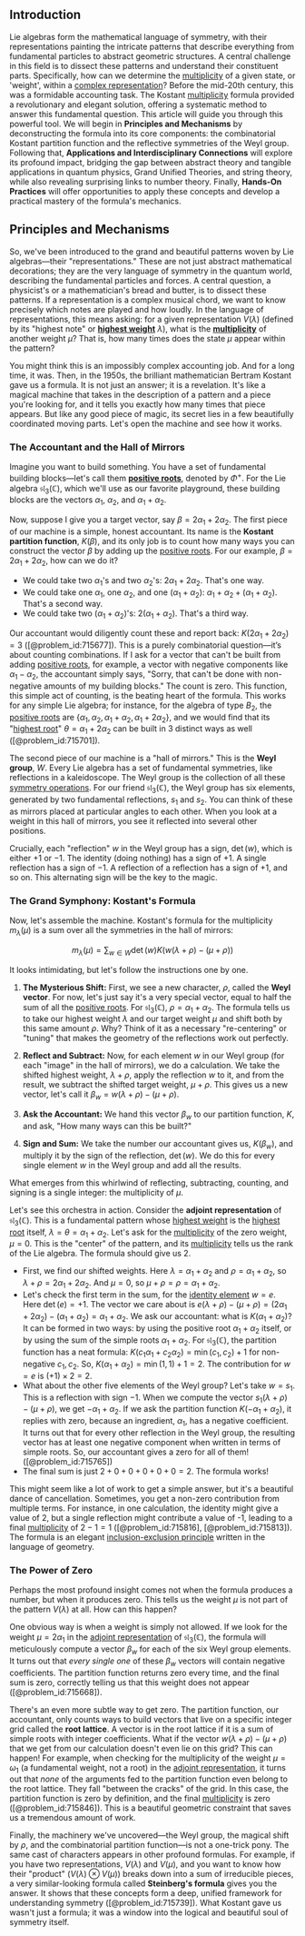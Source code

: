 ## Introduction
Lie algebras form the mathematical language of symmetry, with their representations painting the intricate patterns that describe everything from fundamental particles to abstract geometric structures. A central challenge in this field is to dissect these patterns and understand their constituent parts. Specifically, how can we determine the [multiplicity](@article_id:135972) of a given state, or 'weight', within a [complex representation](@article_id:182602)? Before the mid-20th century, this was a formidable accounting task. The Kostant [multiplicity](@article_id:135972) formula provided a revolutionary and elegant solution, offering a systematic method to answer this fundamental question. This article will guide you through this powerful tool. We will begin in **Principles and Mechanisms** by deconstructing the formula into its core components: the combinatorial Kostant partition function and the reflective symmetries of the Weyl group. Following that, **Applications and Interdisciplinary Connections** will explore its profound impact, bridging the gap between abstract theory and tangible applications in quantum physics, Grand Unified Theories, and string theory, while also revealing surprising links to number theory. Finally, **Hands-On Practices** will offer opportunities to apply these concepts and develop a practical mastery of the formula's mechanics.

## Principles and Mechanisms

So, we've been introduced to the grand and beautiful patterns woven by Lie algebras—their "representations." These are not just abstract mathematical decorations; they are the very language of symmetry in the quantum world, describing the fundamental particles and forces. A central question, a physicist's or a mathematician's bread and butter, is to dissect these patterns. If a representation is a complex musical chord, we want to know precisely which notes are played and how loudly. In the language of representations, this means asking: for a given representation $V(\lambda)$ (defined by its "highest note" or **[highest weight](@article_id:202314)** $\lambda$), what is the **[multiplicity](@article_id:135972)** of another weight $\mu$? That is, how many times does the state $\mu$ appear within the pattern?

You might think this is an impossibly complex accounting job. And for a long time, it was. Then, in the 1950s, the brilliant mathematician Bertram Kostant gave us a formula. It is not just an answer; it is a revelation. It's like a magical machine that takes in the description of a pattern and a piece you're looking for, and it tells you exactly how many times that piece appears. But like any good piece of magic, its secret lies in a few beautifully coordinated moving parts. Let's open the machine and see how it works.

### The Accountant and the Hall of Mirrors

Imagine you want to build something. You have a set of fundamental building blocks—let's call them **[positive roots](@article_id:198770)**, denoted by $\Phi^+$. For the Lie algebra $\mathfrak{sl}_3(\mathbb{C})$, which we'll use as our favorite playground, these building blocks are the vectors $\alpha_1$, $\alpha_2$, and $\alpha_1+\alpha_2$.

Now, suppose I give you a target vector, say $\beta = 2\alpha_1 + 2\alpha_2$. The first piece of our machine is a simple, honest accountant. Its name is the **Kostant partition function**, $K(\beta)$, and its only job is to count how many ways you can construct the vector $\beta$ by adding up the [positive roots](@article_id:198770). For our example, $\beta = 2\alpha_1 + 2\alpha_2$, how can we do it?

- We could take two $\alpha_1$'s and two $\alpha_2$'s: $2\alpha_1 + 2\alpha_2$. That's one way.
- We could take one $\alpha_1$, one $\alpha_2$, and one $(\alpha_1+\alpha_2)$: $\alpha_1 + \alpha_2 + (\alpha_1+\alpha_2)$. That's a second way.
- We could take two $(\alpha_1+\alpha_2)$'s: $2(\alpha_1+\alpha_2)$. That's a third way.

Our accountant would diligently count these and report back: $K(2\alpha_1+2\alpha_2) = 3$ ([@problem_id:715677]). This is a purely combinatorial question—it’s about counting combinations. If I ask for a vector that can't be built from adding [positive roots](@article_id:198770), for example, a vector with negative components like $\alpha_1 - \alpha_2$, the accountant simply says, "Sorry, that can't be done with non-negative amounts of my building blocks." The count is zero. This function, this simple act of counting, is the beating heart of the formula. This works for any simple Lie algebra; for instance, for the algebra of type $B_2$, the [positive roots](@article_id:198770) are $\{\alpha_1, \alpha_2, \alpha_1+\alpha_2, \alpha_1+2\alpha_2\}$, and we would find that its "[highest root](@article_id:183225)" $\theta = \alpha_1+2\alpha_2$ can be built in 3 distinct ways as well ([@problem_id:715701]).

The second piece of our machine is a "hall of mirrors." This is the **Weyl group**, $W$. Every Lie algebra has a set of fundamental symmetries, like reflections in a kaleidoscope. The Weyl group is the collection of all these [symmetry operations](@article_id:142904). For our friend $\mathfrak{sl}_3(\mathbb{C})$, the Weyl group has six elements, generated by two fundamental reflections, $s_1$ and $s_2$. You can think of these as mirrors placed at particular angles to each other. When you look at a weight in this hall of mirrors, you see it reflected into several other positions.

Crucially, each "reflection" $w$ in the Weyl group has a sign, $\det(w)$, which is either $+1$ or $-1$. The identity (doing nothing) has a sign of $+1$. A single reflection has a sign of $-1$. A reflection of a reflection has a sign of $+1$, and so on. This alternating sign will be the key to the magic.

### The Grand Symphony: Kostant's Formula

Now, let's assemble the machine. Kostant's formula for the multiplicity $m_{\lambda}(\mu)$ is a sum over all the symmetries in the hall of mirrors:

$$
m_{\lambda}(\mu) = \sum_{w \in W} \det(w) K\left(w(\lambda+\rho) - (\mu+\rho)\right)
$$

It looks intimidating, but let's follow the instructions one by one.

1.  **The Mysterious Shift:** First, we see a new character, $\rho$, called the **Weyl vector**. For now, let's just say it's a very special vector, equal to half the sum of all the [positive roots](@article_id:198770). For $\mathfrak{sl}_3(\mathbb{C})$, $\rho = \alpha_1+\alpha_2$. The formula tells us to take our highest weight $\lambda$ and our target weight $\mu$ and shift both by this same amount $\rho$. Why? Think of it as a necessary "re-centering" or "tuning" that makes the geometry of the reflections work out perfectly.

2.  **Reflect and Subtract:** Now, for each element $w$ in our Weyl group (for each "image" in the hall of mirrors), we do a calculation. We take the shifted highest weight, $\lambda+\rho$, apply the reflection $w$ to it, and from the result, we subtract the shifted target weight, $\mu+\rho$. This gives us a new vector, let's call it $\beta_w = w(\lambda+\rho) - (\mu+\rho)$.

3.  **Ask the Accountant:** We hand this vector $\beta_w$ to our partition function, $K$, and ask, "How many ways can this be built?"

4.  **Sign and Sum:** We take the number our accountant gives us, $K(\beta_w)$, and multiply it by the sign of the reflection, $\det(w)$. We do this for every single element $w$ in the Weyl group and add all the results.

What emerges from this whirlwind of reflecting, subtracting, counting, and signing is a single integer: the multiplicity of $\mu$.

Let's see this orchestra in action. Consider the **adjoint representation** of $\mathfrak{sl}_3(\mathbb{C})$. This is a fundamental pattern whose [highest weight](@article_id:202314) is the [highest root](@article_id:183225) itself, $\lambda = \theta = \alpha_1+\alpha_2$. Let's ask for the [multiplicity](@article_id:135972) of the zero weight, $\mu=0$. This is the "center" of the pattern, and its [multiplicity](@article_id:135972) tells us the rank of the Lie algebra. The formula should give us 2.

-   First, we find our shifted weights. Here $\lambda = \alpha_1+\alpha_2$ and $\rho = \alpha_1+\alpha_2$, so $\lambda+\rho = 2\alpha_1+2\alpha_2$. And $\mu=0$, so $\mu+\rho = \rho = \alpha_1+\alpha_2$.
-   Let's check the first term in the sum, for the [identity element](@article_id:138827) $w=e$. Here $\det(e)=+1$. The vector we care about is $e(\lambda+\rho) - (\mu+\rho) = (2\alpha_1+2\alpha_2) - (\alpha_1+\alpha_2) = \alpha_1+\alpha_2$. We ask our accountant: what is $K(\alpha_1+\alpha_2)$? It can be formed in two ways: by using the positive root $\alpha_1+\alpha_2$ itself, or by using the sum of the simple roots $\alpha_1+\alpha_2$. For $\mathfrak{sl}_3(\mathbb{C})$, the partition function has a neat formula: $K(c_1\alpha_1+c_2\alpha_2) = \min(c_1, c_2)+1$ for non-negative $c_1, c_2$. So, $K(\alpha_1+\alpha_2) = \min(1,1)+1 = 2$. The contribution for $w=e$ is $(+1) \times 2 = 2$.
-   What about the other five elements of the Weyl group? Let's take $w=s_1$. This is a reflection with sign $-1$. When we compute the vector $s_1(\lambda+\rho) - (\mu+\rho)$, we get $-\alpha_1+\alpha_2$. If we ask the partition function $K(-\alpha_1+\alpha_2)$, it replies with zero, because an ingredient, $\alpha_1$, has a negative coefficient. It turns out that for every other reflection in the Weyl group, the resulting vector has at least one negative component when written in terms of simple roots. So, our accountant gives a zero for all of them! ([@problem_id:715765])
-   The final sum is just $2 + 0 + 0 + 0 + 0 + 0 = 2$. The formula works!

This might seem like a lot of work to get a simple answer, but it's a beautiful dance of cancellation. Sometimes, you get a non-zero contribution from multiple terms. For instance, in one calculation, the identity might give a value of 2, but a single reflection might contribute a value of -1, leading to a final [multiplicity](@article_id:135972) of $2-1=1$ ([@problem_id:715816], [@problem_id:715813]). The formula is an elegant [inclusion-exclusion principle](@article_id:263571) written in the language of geometry.

### The Power of Zero

Perhaps the most profound insight comes not when the formula produces a number, but when it produces zero. This tells us the weight $\mu$ is not part of the pattern $V(\lambda)$ at all. How can this happen?

One obvious way is when a weight is simply not allowed. If we look for the weight $\mu = 2\alpha_1$ in the [adjoint representation](@article_id:146279) of $\mathfrak{sl}_3(\mathbb{C})$, the formula will meticulously compute a vector $\beta_w$ for each of the six Weyl group elements. It turns out that *every single one* of these $\beta_w$ vectors will contain negative coefficients. The partition function returns zero every time, and the final sum is zero, correctly telling us that this weight does not appear ([@problem_id:715668]).

There's an even more subtle way to get zero. The partition function, our accountant, only counts ways to build vectors that live on a specific integer grid called the **root lattice**. A vector is in the root lattice if it is a sum of simple roots with integer coefficients. What if the vector $w(\lambda+\rho) - (\mu+\rho)$ that we get from our calculation doesn't even lie on this grid? This can happen! For example, when checking for the multiplicity of the weight $\mu = \omega_1$ (a fundamental weight, not a root) in the [adjoint representation](@article_id:146279), it turns out that *none* of the arguments fed to the partition function even belong to the root lattice. They fall "between the cracks" of the grid. In this case, the partition function is zero by definition, and the final [multiplicity](@article_id:135972) is zero ([@problem_id:715846]). This is a beautiful geometric constraint that saves us a tremendous amount of work.

Finally, the machinery we've uncovered—the Weyl group, the magical shift by $\rho$, and the combinatorial partition function—is not a one-trick pony. The same cast of characters appears in other profound formulas. For example, if you have two representations, $V(\lambda)$ and $V(\mu)$, and you want to know how their "product" ($V(\lambda) \otimes V(\mu)$) breaks down into a sum of irreducible pieces, a very similar-looking formula called **Steinberg's formula** gives you the answer. It shows that these concepts form a deep, unified framework for understanding symmetry ([@problem_id:715739]). What Kostant gave us wasn't just a formula; it was a window into the logical and beautiful soul of symmetry itself.